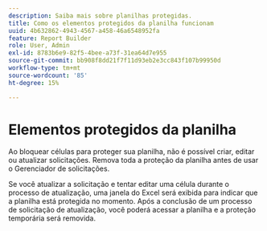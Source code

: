```yaml
---
description: Saiba mais sobre planilhas protegidas.
title: Como os elementos protegidos da planilha funcionam
uuid: 4b632862-4943-4567-a458-46a6548952fa
feature: Report Builder
role: User, Admin
exl-id: 8783b6e9-82f5-4bee-a73f-31ea64d7e955
source-git-commit: bb908f8dd21f7f11d93eb2e3cc843f107b99950d
workflow-type: tm+mt
source-wordcount: '85'
ht-degree: 15%

---
```


# Elementos protegidos da planilha

Ao bloquear células para proteger sua planilha, não é possível criar, editar ou atualizar solicitações. Remova toda a proteção da planilha antes de usar o Gerenciador de solicitações.

Se você atualizar a solicitação e tentar editar uma célula durante o processo de atualização, uma janela do Excel será exibida para indicar que a planilha está protegida no momento. Após a conclusão de um processo de solicitação de atualização, você poderá acessar a planilha e a proteção temporária será removida.
